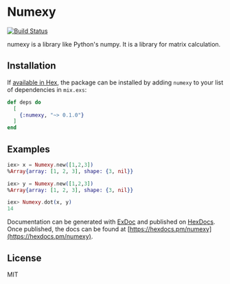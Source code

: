# Numexy
[![Build Status](https://travis-ci.org/yujikawa/numexy.svg?branch=master)](https://travis-ci.org/yujikawa/numexy)

numexy is a library like Python's numpy. It is a library for matrix calculation.

## Installation

If [available in Hex](https://hex.pm/docs/publish), the package can be installed
by adding `numexy` to your list of dependencies in `mix.exs`:

```elixir
def deps do
  [
    {:numexy, "~> 0.1.0"}
  ]
end
```

## Examples

```elixir
iex> x = Numexy.new([1,2,3])
%Array{array: [1, 2, 3], shape: {3, nil}}

iex> y = Numexy.new([1,2,3])
%Array{array: [1, 2, 3], shape: {3, nil}}

iex> Numexy.dot(x, y)
14

```

Documentation can be generated with [ExDoc](https://github.com/elixir-lang/ex_doc)
and published on [HexDocs](https://hexdocs.pm). Once published, the docs can
be found at [https://hexdocs.pm/numexy](https://hexdocs.pm/numexy).

## License
MIT